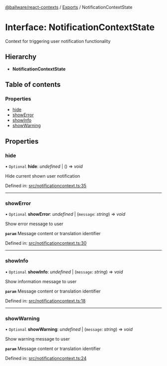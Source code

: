 [@ballware/react-contexts](../README.md) / [Exports](../modules.md) / NotificationContextState

# Interface: NotificationContextState

Context for triggering user notification functionality

## Hierarchy

* **NotificationContextState**

## Table of contents

### Properties

- [hide](notificationcontextstate.md#hide)
- [showError](notificationcontextstate.md#showerror)
- [showInfo](notificationcontextstate.md#showinfo)
- [showWarning](notificationcontextstate.md#showwarning)

## Properties

### hide

• `Optional` **hide**: *undefined* \| () => *void*

Hide current shown user notification

Defined in: [src/notificationcontext.ts:35](https://github.com/frankball/ballware-react-contexts/blob/85afb6f/src/notificationcontext.ts#L35)

___

### showError

• `Optional` **showError**: *undefined* \| (`message`: *string*) => *void*

Show error message to user

**`param`** Message content or translation identifier

Defined in: [src/notificationcontext.ts:30](https://github.com/frankball/ballware-react-contexts/blob/85afb6f/src/notificationcontext.ts#L30)

___

### showInfo

• `Optional` **showInfo**: *undefined* \| (`message`: *string*) => *void*

Show information message to user

**`param`** Message content or translation identifier

Defined in: [src/notificationcontext.ts:18](https://github.com/frankball/ballware-react-contexts/blob/85afb6f/src/notificationcontext.ts#L18)

___

### showWarning

• `Optional` **showWarning**: *undefined* \| (`message`: *string*) => *void*

Show warning message to user

**`param`** Message content or translation identifier

Defined in: [src/notificationcontext.ts:24](https://github.com/frankball/ballware-react-contexts/blob/85afb6f/src/notificationcontext.ts#L24)
